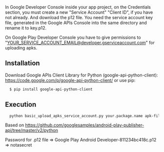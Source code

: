 In Google Developer Console inside your app project, on the Credentials section, you must create a new "Service Account" "Client ID", if you have not already. And download the p12 file.
You need the service account key file, generated in the Google APIs Console into the same directory and rename it to key.p12.

On Google Play Developer Console you have to give permissions to "YOUR_SERVICE_ACCOUNT_EMAIL@developer.gserviceaccount.com" for uploading apks.

## Installation

Download Google APIs Client Library for Python (google-api-python-client): https://code.google.com/p/google-api-python-client/ or use pip:
  ```bash
    $ pip install google-api-python-client
  ```

## Execution
  ```bash
    python basic_upload_apks_service_account.py your.package.name apk-file.apk
  ```
  
Based on https://github.com/googlesamples/android-play-publisher-api/tree/master/v2/python

Password for .p12 file => Google Play Android Developer-811234bc418c.p12 => notasecret
